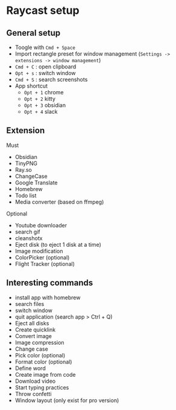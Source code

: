 # Raycast setup

## General setup

+ Toogle with `Cmd + Space`
+ Import rectangle preset for window management (`Settings -> extensions -> window management`)
+ `Cmd + C` : open clipboard
+ `Opt + s` : switch window
+ `Cmd + S` : search screenshots
+ App shortcut
  + `Opt + 1` chrome
  + `Opt + 2` kitty
  + `Opt + 3` obsidian
  + `Opt + 4` slack

## Extension

Must
+ Obsidian
+ TinyPNG
+ Ray.so
+ ChangeCase
+ Google Translate
+ Homebrew
+ Todo list
+ Media converter (based on ffmpeg)

Optional

+ Youtube downloader
+ search gif
+ cleanshotx
+ Eject disk (to eject 1 disk at a time)
+ Image modification
+ ColorPicker (optional)
+ Flight Tracker (optional)

## Interesting commands

+ install app with homebrew
+ search files
+ switch window
+ quit application (search app > Ctrl + Q)
+ Eject all disks
+ Create quicklink
+ Convert image
+ Image compression
+ Change case
+ Pick color (optional)
+ Format color (optional)
+ Define word
+ Create image from code
+ Download video
+ Start typing practices
+ Throw confetti
+ Window layout (only exist for pro version)

